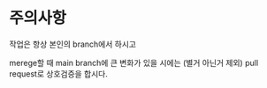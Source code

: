 # 주의사항

작업은 항상 본인의 branch에서 하시고

merege할 때 main branch에 큰 변화가 있을 시에는 (별거 아닌거 제외) pull request로 상호검증을 합시다.
